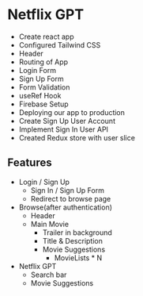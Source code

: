 # Netflix GPT
- Create react app
- Configured Tailwind CSS
- Header
- Routing of App
- Login Form
- Sign Up Form
- Form Validation
- useRef Hook
- Firebase Setup
- Deploying our app to production
- Create Sign Up User Account
- Implement Sign In User API
- Created Redux store with user slice

## Features
- Login / Sign Up
    - Sign In / Sign Up Form
    - Redirect to browse page
- Browse(after authentication)
    - Header
    - Main Movie
        - Trailer in background
        - Title & Description
        - Movie Suggestions
            - MovieLists * N
- Netflix GPT
    - Search bar
    - Movie Suggestions